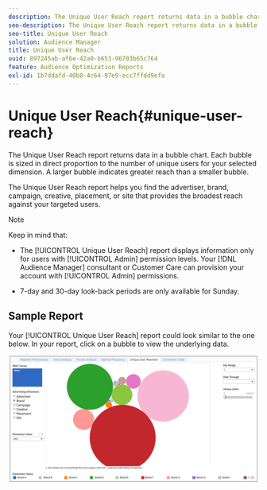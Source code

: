```yaml
---
description: The Unique User Reach report returns data in a bubble chart. Each bubble is sized in direct proportion to the number of unique users for your selected dimension. A larger bubble indicates greater reach than a smaller bubble. The Unique User Reach report helps you find the advertiser, brand, campaign, creative, placement, or site that provides the broadest reach against your targeted users.
seo-description: The Unique User Reach report returns data in a bubble chart. Each bubble is sized in direct proportion to the number of unique users for your selected dimension. A larger bubble indicates greater reach than a smaller bubble. The Unique User Reach report helps you find the advertiser, brand, campaign, creative, placement, or site that provides the broadest reach against your targeted users.
seo-title: Unique User Reach
solution: Audience Manager
title: Unique User Reach
uuid: 897245ab-af6e-42a0-b653-96703b65c764
feature: Audience Optimization Reports
exl-id: 1b7ddafd-40b8-4c64-97e9-ecc7ffdd9efa
---
```

# Unique User Reach{#unique-user-reach}

The Unique User Reach report returns data in a bubble chart. Each bubble is sized in direct proportion to the number of unique users for your selected dimension. A larger bubble indicates greater reach than a smaller bubble.

The Unique User Reach report helps you find the advertiser, brand, campaign, creative, placement, or site that provides the broadest reach against your targeted users.

>[!NOTE]
>
>Keep in mind that:
>
>* The [!UICONTROL Unique User Reach] report displays information only for users with [!UICONTROL Admin] permission levels. Your [!DNL Audience Manager] consultant or Customer Care can provision your account with [!UICONTROL Admin] permissions. 
>
>* 7-day and 30-day look-back periods are only available for Sunday.

## Sample Report

Your [!UICONTROL Unique User Reach] report could look similar to the one below. In your report, click on a bubble to view the underlying data.

![](assets/unique-user-reach.png)
